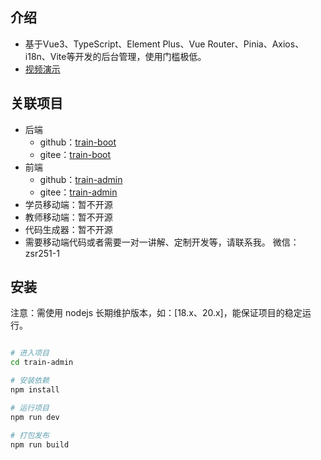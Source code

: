 ## 介绍

- 基于Vue3、TypeScript、Element Plus、Vue Router、Pinia、Axios、i18n、Vite等开发的后台管理，使用门槛极低。
- [视频演示](https://www.bilibili.com/video/BV1YgkMY4Ebg/)

## 关联项目

- 后端
    - github：[train-boot](https://github.com/zsr251/train-boot)   
    - gitee：[train-boot](https://gitee.com/zsr/train-boot)
- 前端
    - github：[train-admin](https://github.com/zsr251/train-admin) 
    - gitee：[train-admin](https://gitee.com/zsr/train-admin)
- 学员移动端：暂不开源
- 教师移动端：暂不开源
- 代码生成器：暂不开源
- 需要移动端代码或者需要一对一讲解、定制开发等，请联系我。 微信：zsr251-1

## 安装

注意：需使用 nodejs 长期维护版本，如：[18.x、20.x]，能保证项目的稳定运行。

```bash

# 进入项目
cd train-admin

# 安装依赖
npm install

# 运行项目
npm run dev

# 打包发布
npm run build
```
